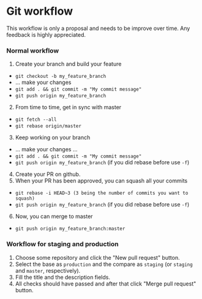 # Git workflow

This workflow is only a proposal and needs to be improve over time.
Any feedback is highly appreciated.

### Normal workflow

1. Create your branch and build your feature

  * `git checkout -b my_feature_branch`
  * ... make your changes
  * `git add . && git commit -m "My commit message"`
  * `git push origin my_feature_branch`

2. From time to time, get in sync with master

  * `git fetch --all`
  * `git rebase origin/master`

3. Keep working on your branch

  * ... make your changes ...
  * `git add . && git commit -m "My commit message"`
  * `git push origin my_feature_branch` (if you did rebase before use `-f`)

4. Create your PR on github.
5. When your PR has been approved, you can squash all your commits

  * `git rebase -i HEAD~3 (3 being the number of commits you want to squash)`
  * `git push origin my_feature_branch` (if you did rebase before use `-f`)

6. Now, you can merge to master

  * `git push origin my_feature_branch:master `

### Workflow for staging and production

1. Choose some repository and click the "New pull request" button.
2. Select the base as `production` and the compare as `staging` (or `staging` and `master`, respectively).
3. Fill the title and the description fields.
4. All checks should have passed and after that click "Merge pull request" button.
